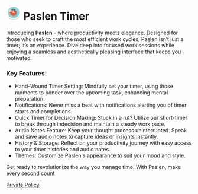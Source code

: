 # <img src="ic_launcher.webp" alt="paslen app cion" width="40"/>  Paslen Timer 

Introducing __Paslen__ - where productivity meets elegance. Designed for those who seek to craft the most efficient work cycles, Paslen isn’t just a timer; it’s an experience. Dive deep into focused work sessions while enjoying a seamless and aesthetically pleasing interface that keeps you motivated.

### Key Features:

 - Hand-Wound Timer Setting: Mindfully set your timer, using those moments to ponder over the upcoming task, enhancing mental preparation.
 - Notifications: Never miss a beat with notifications alerting you of timer starts and completions.
 - Quick Timer for Decision Making: Stuck in a rut? Utilize our short-timer to break through indecision and maintain a steady work pace.
 - Audio Notes Feature: Keep your thought process uninterrupted. Speak and save audio notes to capture ideas or insights instantly.
 - History & Storage: Reflect on your productivity journey with easy access to your timer histories and audio notes.
 - Themes: Customize Paslen's appearance to suit your mood and style.

Get ready to revolutionize the way you manage time. With Paslen, make every second count

[Private Policy](Paslen_Policy.md)
